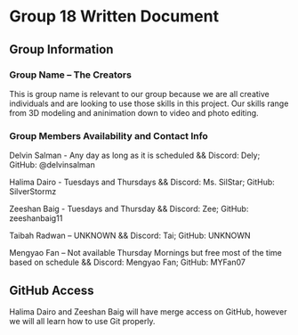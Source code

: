 # Group 18 Written Document

## Group Information

### Group Name – The Creators

This is group name is relevant to our group because we are all creative individuals and are looking to use those skills in this project. Our skills range from 3D modeling and aninimation down to video and photo editing.

### Group Members Availability and Contact Info

Delvin Salman - Any day as long as it is scheduled && Discord: Dely; GitHub: @delvinsalman

Halima Dairo - Tuesdays and Thursdays && Discord: Ms. SilStar; GitHub: SilverStormz

Zeeshan Baig - Tuesdays and Thursday && Discord: Zee; GitHub: zeeshanbaig11

Taibah Radwan – UNKNOWN && Discord: Tai; GitHub: UNKNOWN

Mengyao Fan – Not available Thursday  Mornings but free most of the time based on schedule && Discord: Mengyao Fan; GitHub: MYFan07

## GitHub Access

Halima Dairo and Zeeshan Baig will have merge access on GitHub, however we will all learn how to use Git properly.
